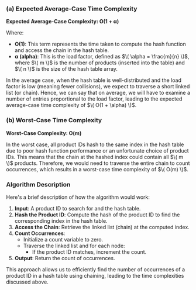 ### (a) Expected Average-Case Time Complexity

**Expected Average-Case Complexity: O(1 + α)**

Where:
- **O(1)**: This term represents the time taken to compute the hash function and access the chain in the hash table.
- **α (alpha)**: This is the load factor, defined as $\( \alpha = \frac{m}{n} \)$, where $\( m \)$ is the number of products (inserted into the table) and $\( n \)$ is the size of the hash table array.

In the average case, when the hash table is well-distributed and the load factor is low (meaning fewer collisions), we expect to traverse a short linked list (or chain). Hence, we can say that on average, we will have to examine a number of entries proportional to the load factor, leading to the expected average-case time complexity of $\( O(1 + \alpha) \)$.

### (b) Worst-Case Time Complexity

**Worst-Case Complexity: O(m)**

In the worst case, all product IDs hash to the same index in the hash table due to poor hash function performance or an unfortunate choice of product IDs. This means that the chain at the hashed index could contain all $\( m \)$ products. Therefore, we would need to traverse the entire chain to count occurrences, which results in a worst-case time complexity of $\( O(m) \)$.

### Algorithm Description

Here's a brief description of how the algorithm would work:

1. **Input**: A product ID to search for and the hash table.
2. **Hash the Product ID**: Compute the hash of the product ID to find the corresponding index in the hash table.
3. **Access the Chain**: Retrieve the linked list (chain) at the computed index.
4. **Count Occurrences**:
   - Initialize a count variable to zero.
   - Traverse the linked list and for each node:
     - If the product ID matches, increment the count.
5. **Output**: Return the count of occurrences.

This approach allows us to efficiently find the number of occurrences of a product ID in a hash table using chaining, leading to the time complexities discussed above.
